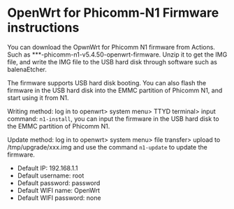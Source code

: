 # OpenWrt for Phicomm-N1 Firmware instructions


You can download the OpwnWrt for Phicomm N1 firmware from Actions. Such as ***-phicomm-n1-v5.4.50-openwrt-firmware. Unzip it to get the IMG file, and write the IMG file to the USB hard disk through software such as balenaEtcher.


The firmware supports USB hard disk booting. You can also flash the firmware in the USB hard disk into the EMMC partition of Phicomm N1, and start using it from N1.


Writing method: log in to openwrt> system menu> TTYD terminal> input command: `n1-install`, you can input the firmware in the USB hard disk to the EMMC partition of Phicomm N1.


Update method: log in to openwrt> system menu> file transfer> upload to /tmp/upgrade/xxx.img and use the command `n1-update` to update the firmware.


- Default IP: 192.168.1.1
- Default username: root
- Default password: password
- Default WIFI name: OpenWrt
- Default WIFI password: none
